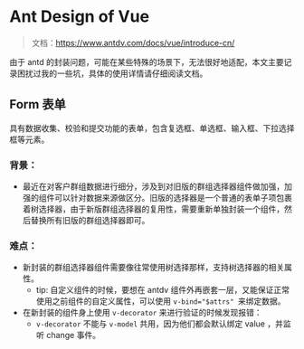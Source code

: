 # Ant Design of Vue 

> 文档：<https://www.antdv.com/docs/vue/introduce-cn/>

由于 antd 的封装问题，可能在某些特殊的场景下，无法很好地适配，本文主要记录困扰过我的一些坑，具体的使用详情请仔细阅读文档。

## Form 表单

具有数据收集、校验和提交功能的表单，包含复选框、单选框、输入框、下拉选择框等元素。

### 背景：

- 最近在对客户群组数据进行细分，涉及到对旧版的群组选择器组件做加强，加强的组件可以针对数据来源做区分。旧版的选择器是一个普通的表单子项包裹着树选择器，由于新版群组选择器的复用性，需要重新单独封装一个组件，然后替换所有旧版的群组选择器即可。
  
### 难点：

- 新封装的群组选择器组件需要像往常使用树选择那样，支持树选择器的相关属性。
  - tip: 自定义组件的时候，要想在 antdv 组件外再嵌套一层，又能保证正常使用之前组件的自定义属性，可以使用 `v-bind="$attrs" `来绑定数据。
- 在新封装的组件身上使用 `v-decorator` 来进行验证的时候发现报错：
  - `v-decorator` 不能与 `v-model` 共用，因为他们都会默认绑定 value ，并监听 change 事件。
  
